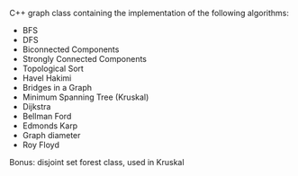 
C++ graph class containing the implementation of the following algorithms:
- BFS
- DFS
- Biconnected Components
- Strongly Connected Components
- Topological Sort
- Havel Hakimi
- Bridges in a Graph
- Minimum Spanning Tree (Kruskal)
- Dijkstra
- Bellman Ford
- Edmonds Karp
- Graph diameter
- Roy Floyd 


Bonus: disjoint set forest class, used in Kruskal